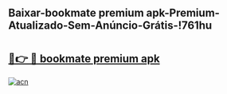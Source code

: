 
## Baixar-bookmate premium apk-Premium-Atualizado-Sem-Anúncio-Grátis-!761hu

# <h2><a href="https://andorid.site?title=bookmate_premium_apk&ref=27">🔗👉 🔴 bookmate premium apk</a></h2>

[![acn](https://github.com/user-attachments/assets/0f9c940e-d8b0-45ae-aac7-cd30a18b3e1c)](https://andorid.site?title=bookmate_premium_apk&ref=27)

